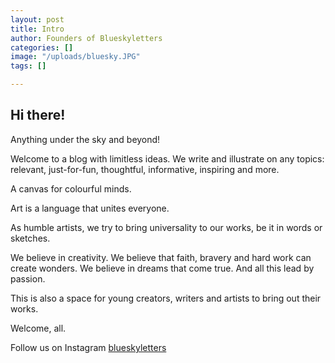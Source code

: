 ```yaml
---
layout: post
title: Intro
author: Founders of Blueskyletters
categories: []
image: "/uploads/bluesky.JPG"
tags: []

---
```

## Hi there!

Anything under the sky and beyond!

Welcome to a blog with limitless ideas. We write and illustrate on any topics: relevant, just-for-fun, thoughtful, informative, inspiring and more.

A canvas for colourful minds.

Art is a language that unites everyone.

As humble artists, we try to bring universality to our works, be it in words or sketches.

We believe in creativity. We believe that faith, bravery and hard work can create wonders. We believe in dreams that come true. And all this lead by passion.

This is also a space for young creators, writers and artists to bring out their works.

Welcome, all.

Follow us on Instagram [blueskyletters](https://www.instagram.com/blueskyletters/ "blueskyletters")